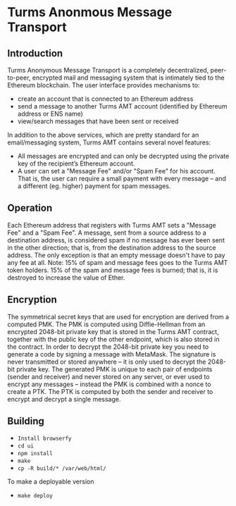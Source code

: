 # Turms Anonmous Message Transport

## Introduction

Turms Anonymous Message Transport is a completely decentralized, peer-to-peer, encrypted mail and messaging system that is intimately tied to the Ethereum blockchain. The user interface provides mechanisms to:
 - create an account that is connected to an Ethereum address
 - send a message to another Turms AMT account (identified by Ethereum address or ENS name)
 - view/search messages that have been sent or received

In addition to the above services, which are pretty standard for an email/messaging system, Turms AMT contains several novel features:
 - All messages are encrypted and can only be decrypted using the private key of the recipient’s Ethereum account.
 - A user can set a "Message Fee" and/or "Spam Fee" for his account. That is, the user can require a small payment with every message – and a different (eg. higher) payment for spam messages.


## Operation

Each Ethereum address that registers with Turms AMT sets a "Message Fee" and a "Spam Fee". A message, sent from a source address to a destination address, is considered spam if no message has ever been sent in the other direction; that is, from the destination address to the source address. The only exception is that an empty message doesn't have to pay any fee at all. Note: 15% of spam and message fees goes to the Turms AMT token holders. 15% of the spam and message fees is burned; that is, it is destroyed to increase the value of Ether.


## Encryption

The symmetrical secret keys that are used for encryption are derived from a computed PMK. The PMK is computed using Diffie-Hellman from an encrypted 2048-bit private key that is stored in the Turms AMT contract, together with the public key of the other endpoint, which is also stored in the contract. In order to decrypt the 2048-bit private key you need to generate a code by signing a message with MetaMask. The signature is never transmitted or stored anywhere – it is only used to decrypt the 2048-bit private key. The generated PMK is unique to each pair of endpoints (sender and receiver) and never stored on any server, or ever used to encrypt any messages – instead the PMK is combined with a nonce to create a PTK. The PTK is computed by both the sender and receiver to encrypt and decrypt a single message.


## Building

* `Install browserfy`
* `cd ui`
* `npm install`
* `make`
* `cp -R build/* /var/web/html/`

To make a deployable version

* `make deploy`
